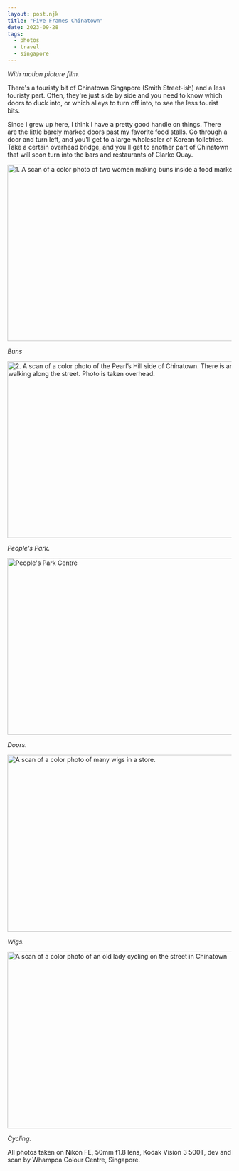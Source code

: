 ```yaml
---
layout: post.njk
title: "Five Frames Chinatown"
date: 2023-09-28
tags: 
  - photos
  - travel
  - singapore
---
```

*With motion picture film.*

There's a touristy bit of Chinatown Singapore (Smith Street-ish) and a less touristy part. Often, they're just side by side and you need to know which doors to duck into, or which alleys to turn off into, to see the less tourist bits.

Since I grew up here, I think I have a pretty good handle on things. There are the little barely marked doors past my favorite food stalls. Go through a door and turn left, and you'll get to a large wholesaler of Korean toiletries. Take a certain overhead bridge, and you'll get to another part of Chinatown that will soon turn into the bars and restaurants of Clarke Quay.

<img src="/img/001071760036.jpg" width="600" height="397" alt="1. A scan of a color photo of two women making buns inside a food market">

*Buns*

<img src="/img/001071760035.jpg" width="600" height="397" alt="2. A scan of a color photo of the Pearl’s Hill side of Chinatown. There is an old man walking along the street. Photo is taken overhead.">

*People's Park.*

<img src="/img/001071760033.jpg" width="600" height="397" alt="People's Park Centre">

*Doors.*

<img src="/img/001071760031.jpg" width="600" height="397" alt="A scan of a color photo of many wigs in a store.">

*Wigs.*

<img src="/img/001071760027.jpg" width="600" height="397" alt="A scan of a color photo of an old lady cycling on the street in Chinatown">

*Cycling.*

All photos taken on Nikon FE, 50mm f1.8 lens, Kodak Vision 3 500T, dev and scan by Whampoa Colour Centre, Singapore.

